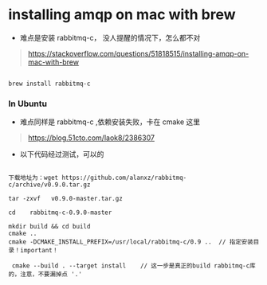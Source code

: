# installing amqp on mac with brew

- 难点是安装 rabbitmq-c， 没人提醒的情况下，怎么都不对
> https://stackoverflow.com/questions/51818515/installing-amqp-on-mac-with-brew

```

brew install rabbitmq-c

```

### In Ubuntu
- 难点同样是 rabbitmq-c ,依赖安装失败，卡在 cmake 这里
> https://blog.51cto.com/laok8/2386307

- 以下代码经过测试，可以的

```

下载地址为：wget https://github.com/alanxz/rabbitmq-c/archive/v0.9.0.tar.gz

tar -zxvf   v0.9.0-master.tar.gz

cd    rabbitmq-c-0.9.0-master

mkdir build && cd build
cmake ..
cmake -DCMAKE_INSTALL_PREFIX=/usr/local/rabbitmq-c/0.9 ..  // 指定安装目录！important！

 cmake --build . --target install    // 这一步是真正的build rabbitmq-c库的，注意，不要漏掉点 '.'



```